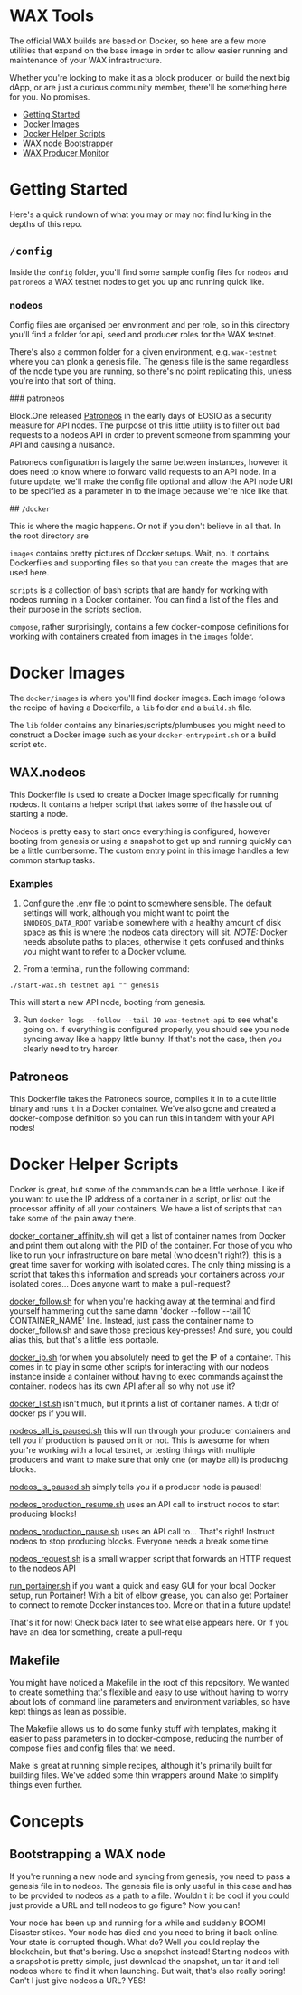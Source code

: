 # WAX Tools

The official WAX builds are based on Docker, so here are a few more utilities that expand on the base image in order to allow easier running and maintenance of your WAX infrastructure.

Whether you're looking to make it as a block producer, or build the next big dApp, or are just a curious community member, there'll be something here for you. No promises.

* [Getting Started](#gogogo)
* [Docker Images](#imagethis)
* [Docker Helper Scripts](#scripts)
* [WAX node Bootstrapper](#yeet)
* [WAX Producer Monitor](#snitch)

# Getting Started

Here's a quick rundown of what you may or may not find lurking in the depths of this repo.

## `/config`
Inside the `config` folder, you'll find some sample config files for `nodeos` and `patroneos` a WAX testnet nodes to get you up and running quick like. 

### nodeos
Config files are organised per environment and per role, so in this directory you'll find a folder for api, seed and producer roles for the WAX testnet. 

There's also a common folder for a given environment, e.g. `wax-testnet` where you can plonk a genesis file. The genesis file is the same regardless of the node type you are running, so there's no point replicating this, unless you're into that sort of thing.

### patroneos

Block.One released [Patroneos](https://github.com/EOSIO/patroneos) in the early days of EOSIO as a security measure for API nodes. The purpose of this little utility is to filter out bad requests to a nodeos API in order to prevent someone from spamming your API and causing a nuisance.

Patroneos configuration is largely the same between instances, however it does need to know where to forward valid requests to an API node. In a future update, we'll make the config file optional and allow the API node URI to be specified as a parameter in to the image because we're nice like that.

## `/docker`

This is where the magic happens. Or not if you don't believe in all that. In the root directory are

`images` contains pretty pictures of Docker setups. Wait, no. It contains Dockerfiles and supporting files so that you can create the images that are used here.

`scripts` is a collection of bash scripts that are handy for working with nodeos running in a Docker container. You can find a list of the files and their purpose in the [scripts](#scripts) section.

`compose`, rather surprisingly, contains a few docker-compose definitions for working with containers created from images in the `images` folder.

# Docker Images

The `docker/images` is where you'll find docker images. Each image follows the recipe of having a Dockerfile, a `lib` folder and a `build.sh` file.

The `lib` folder contains any binaries/scripts/plumbuses you might need to construct a Docker image such as your `docker-entrypoint.sh` or a build script etc. 

## WAX.nodeos

This Dockerfile is used to create a Docker image specifically for running nodeos. It contains a helper script that takes some of the hassle out of starting a node.

Nodeos is pretty easy to start once everything is configured, however booting from genesis or using a snapshot to get up and running quickly can be a little cumbersome. The custom entry point in this image handles a few common startup tasks.

### Examples

1. Configure the .env file to point to somewhere sensible. The default settings will work, although you might want to point the `$NODEOS_DATA_ROOT` variable somewhere with a healthy amount of disk space as this is where the nodeos data directory will sit. *NOTE:* Docker needs absolute paths to places, otherwise it gets confused and thinks you might want to refer to a Docker volume.

2. From a terminal, run the following command:

`./start-wax.sh testnet api "" genesis`

This will start a new API node, booting from genesis.

3. Run `docker logs --follow --tail 10 wax-testnet-api` to see what's going on. If everything is configured properly, you should see you node syncing away like a happy little bunny. If that's not the case, then you clearly need to try harder.

## Patroneos

This Dockerfile takes the Patroneos source, compiles it in to a cute little binary and runs it in a Docker container. We've also gone and created a docker-compose definition so you can run this in tandem with your API nodes!

# Docker Helper Scripts
Docker is great, but some of the commands can be a little verbose. Like if you want to use the IP address of a container in a script, or list out the processor affinity of all your containers. We have a list of scripts that can take some of the pain away there.

[docker_container_affinity.sh](docker/scripts/docker_container_affinity.sh) will get a list of container names from Docker and print them out along with the PID of the container. For those of you who like to run your infrastructure on bare metal (who doesn't right?), this is a great time saver for working with isolated cores. The only thing missing is a script that takes this information and spreads your containers across your isolated cores... Does anyone want to make a pull-request?

[docker_follow.sh](docker/scripts/docker_follow.sh) for when you're hacking away at the terminal and find yourself hammering out the same damn 'docker --follow --tail 10 CONTAINER_NAME' line. Instead, just pass the container name to docker_follow.sh and save those precious key-presses! And sure, you could alias this, but that's a little less portable.

[docker_ip.sh](docker/scripts/docker_ip.sh) for when you absolutely need to get the IP of a container. This comes in to play in some other scripts for interacting with our nodeos instance inside a container without having to exec commands against the container. nodeos has its own API after all so why not use it?

[docker_list.sh](docker/scripts/docker_list.sh) isn't much, but it prints a list of container names. A tl;dr of docker ps if you will.

[nodeos_all_is_paused.sh](docker/scripts/nodeos_all_is_paused.sh) this will run through your producer containers and tell you if production is paused on it or not. This is awesome for when your're working with a local testnet, or testing things with multiple producers and want to make sure that only one (or maybe all) is producing blocks.

[nodeos_is_paused.sh](docker/scripts/nodeos_is_paused.sh) simply tells you if a producer node is paused!

[nodeos_production_resume.sh](docker/scripts/nodeos_production_resume.sh) uses an API call to instruct nodos to start producing blocks!

[nodeos_production_pause.sh](docker/scripts/nodeos_production_pause.sh) uses an API call to... That's right! Instruct nodeos to stop producing blocks. Everyone needs a break some time.

[nodeos_request.sh](docker/scripts/nodeos_request.sh) is a small wrapper script that forwards an HTTP request to the nodeos API

[run_portainer.sh](docker/scripts/run_portainer.sh) if you want a quick and easy GUI for your local Docker setup, run Portainer! With a bit of elbow grease, you can also get Portainer to connect to remote Docker instances too. More on that in a future update!

That's it for now! Check back later to see what else appears here. Or if you have an idea for something, create a pull-requ

## Makefile

You might have noticed a Makefile in the root of this repository. We wanted to create something that's flexible and easy to use without having to worry about lots of command line parameters and environment variables, so have kept things as lean as possible.

The Makefile allows us to do some funky stuff with templates, making it easier to pass parameters in to docker-compose, reducing the number of compose files and config files that we need.

Make is great at running simple recipes, although it's primarily built for building files. We've added some thin wrappers around Make to simplify things even further.

# Concepts
## Bootstrapping a WAX node
If you're running a new node and syncing from genesis, you need to pass a genesis file in to nodeos. The genesis file is only useful in this case and has to be provided to nodeos as a path to a file. Wouldn't it be cool if you could just provide a URL and tell nodeos to go figure? Now you can!

Your node has been up and running for a while and suddenly BOOM! Disaster stikes. Your node has died and you need to bring it back online. Your state is corrupted though. What do? Well you could replay the blockchain, but that's boring. Use a snapshot instead! Starting nodeos with a snapshot is pretty simple, just download the snapshot, un tar it and tell nodeos where to find it when launching. But wait, that's also really boring! Can't I just give nodeos a URL? YES!